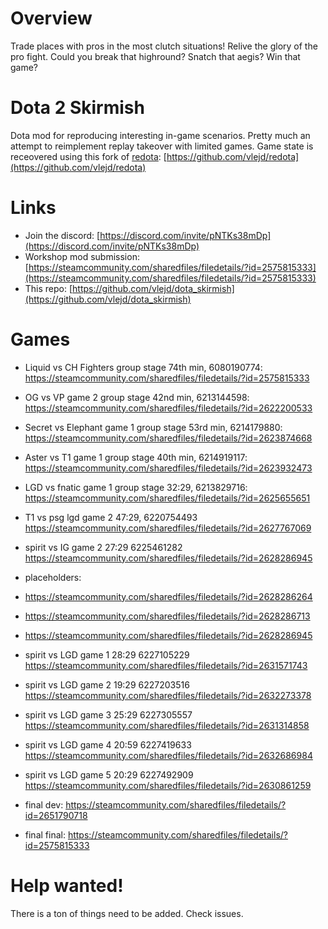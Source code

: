 # Overview
Trade places with pros in the most clutch situations! Relive the glory of the pro fight. Could you break that highround? Snatch that aegis? Win that game?


# Dota 2 Skirmish
Dota mod for reproducing interesting in-game scenarios. Pretty much an attempt to reimplement replay takeover with limited games.
Game state is receovered using this fork of [redota](https://github.com/timkurvers/redota): [https://github.com/vlejd/redota](https://github.com/vlejd/redota)


# Links
- Join the discord: [https://discord.com/invite/pNTKs38mDp](https://discord.com/invite/pNTKs38mDp)
- Workshop mod submission: [https://steamcommunity.com/sharedfiles/filedetails/?id=2575815333](https://steamcommunity.com/sharedfiles/filedetails/?id=2575815333)
- This repo: [https://github.com/vlejd/dota_skirmish](https://github.com/vlejd/dota_skirmish)

# Games
- Liquid vs CH Fighters group stage 74th min, 6080190774: https://steamcommunity.com/sharedfiles/filedetails/?id=2575815333
- OG vs VP game 2 group stage 42nd min, 6213144598: https://steamcommunity.com/sharedfiles/filedetails/?id=2622200533
- Secret vs Elephant game 1 group stage 53rd min, 6214179880: https://steamcommunity.com/sharedfiles/filedetails/?id=2623874668
- Aster vs T1 game 1 group stage 40th min, 6214919117: https://steamcommunity.com/sharedfiles/filedetails/?id=2623932473
- LGD vs fnatic game 1 group stage 32:29, 6213829716: https://steamcommunity.com/sharedfiles/filedetails/?id=2625655651
- T1 vs psg lgd game 2 47:29, 6220754493  https://steamcommunity.com/sharedfiles/filedetails/?id=2627767069
- spirit vs IG game 2 27:29 6225461282 https://steamcommunity.com/sharedfiles/filedetails/?id=2628286945

- placeholders: 
- https://steamcommunity.com/sharedfiles/filedetails/?id=2628286264
- https://steamcommunity.com/sharedfiles/filedetails/?id=2628286713
- https://steamcommunity.com/sharedfiles/filedetails/?id=2628286945

- spirit vs LGD game 1 28:29 6227105229 https://steamcommunity.com/sharedfiles/filedetails/?id=2631571743
- spirit vs LGD game 2 19:29 6227203516 https://steamcommunity.com/sharedfiles/filedetails/?id=2632273378
- spirit vs LGD game 3 25:29 6227305557 https://steamcommunity.com/sharedfiles/filedetails/?id=2631314858
- spirit vs LGD game 4 20:59 6227419633 https://steamcommunity.com/sharedfiles/filedetails/?id=2632686984
- spirit vs LGD game 5 20:29 6227492909 https://steamcommunity.com/sharedfiles/filedetails/?id=2630861259

- final dev: https://steamcommunity.com/sharedfiles/filedetails/?id=2651790718
- final final: https://steamcommunity.com/sharedfiles/filedetails/?id=2575815333

# Help wanted!
There is a ton of things need to be added. Check issues. 
